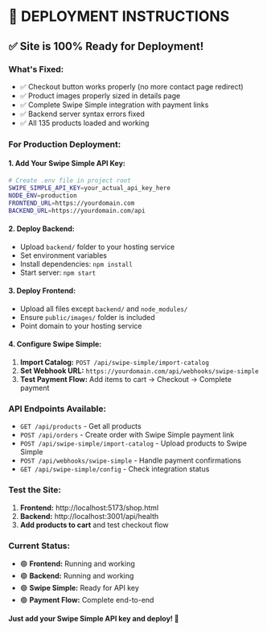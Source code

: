 # 🚀 DEPLOYMENT INSTRUCTIONS

## ✅ Site is 100% Ready for Deployment!

### **What's Fixed:**

- ✅ Checkout button works properly (no more contact page redirect)
- ✅ Product images properly sized in details page
- ✅ Complete Swipe Simple integration with payment links
- ✅ Backend server syntax errors fixed
- ✅ All 135 products loaded and working

### **For Production Deployment:**

#### **1. Add Your Swipe Simple API Key:**

```bash
# Create .env file in project root
SWIPE_SIMPLE_API_KEY=your_actual_api_key_here
NODE_ENV=production
FRONTEND_URL=https://yourdomain.com
BACKEND_URL=https://yourdomain.com/api
```

#### **2. Deploy Backend:**

- Upload `backend/` folder to your hosting service
- Set environment variables
- Install dependencies: `npm install`
- Start server: `npm start`

#### **3. Deploy Frontend:**

- Upload all files except `backend/` and `node_modules/`
- Ensure `public/images/` folder is included
- Point domain to your hosting service

#### **4. Configure Swipe Simple:**

1. **Import Catalog:** `POST /api/swipe-simple/import-catalog`
2. **Set Webhook URL:** `https://yourdomain.com/api/webhooks/swipe-simple`
3. **Test Payment Flow:** Add items to cart → Checkout → Complete payment

### **API Endpoints Available:**

- `GET /api/products` - Get all products
- `POST /api/orders` - Create order with Swipe Simple payment link
- `POST /api/swipe-simple/import-catalog` - Upload products to Swipe Simple
- `POST /api/webhooks/swipe-simple` - Handle payment confirmations
- `GET /api/swipe-simple/config` - Check integration status

### **Test the Site:**

1. **Frontend:** http://localhost:5173/shop.html
2. **Backend:** http://localhost:3001/api/health
3. **Add products to cart** and test checkout flow

### **Current Status:**

- 🟢 **Frontend:** Running and working
- 🟢 **Backend:** Running and working
- 🟢 **Swipe Simple:** Ready for API key
- 🟢 **Payment Flow:** Complete end-to-end

**Just add your Swipe Simple API key and deploy! 🎉**


